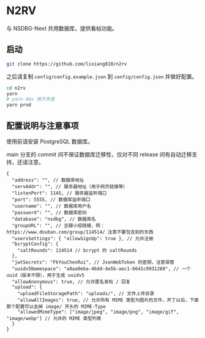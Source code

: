 # N2RV

与 NSDBG-Next 共用数据库，提供看帖功能。

## 启动

```bash
git clone https://github.com/lixiang810/n2rv
```

之后请复制 `config/config.example.json` 到 `config/config.json` 并做好配置。

```bash
cd n2rv
yarn
# yarn dev 用于开发
yarn prod
```

## 配置说明与注意事项

使用前请安装 PostgreSQL 数据库。

main 分支的 commit 间不保证数据库迁移性，仅对不同 release 间有自动迁移支持，还请注意。

```jsonc
{
  "address": "", // 数据库地址
  "servAddr": "", // 服务器地址（用于网页链接等）
  "listenPort": 1145, // 服务器监听端口
  "port": 5555, // 数据库监听端口
  "username": "", // 数据库用户名
  "password": "", // 数据库密码
  "database": "nsdbg", // 数据库名
  "groupURL": "", // 豆瓣小组链接，例：https://www.douban.com/group/114514/ 注意不要包含别的东西
  "usersSettings": { "allowSignUp": true }, // 允许注册
  "bcryptConfig": {
    "saltRounds": 114514 // bcrypt 的 saltRounds
  },
  "jwtSecrets": "FkYouChenRui", // JsonWebToken 的密钥，注意保管
  "uuidv5Namespace": "a0aa0eba-46dd-4e5b-aec1-6641c9931269", // 一个 uuid（版本不限），用于生成 uuidv5
  "allowAnonymous": true, // 允许匿名发帖 / 回复
  "upload": {
    "uploadFileStoragePath": "uploads/", // 文件上传目录
    "allowAllImages": true, // 允许所有 MIME 类型为图片的文件，开了以后，下面那个配置可以去掉 image/ 开头的 MIME-Type
    "allowedMimeType": ["image/jpeg", "image/png", "image/gif", "image/webp"] // 允许的 MIME 类型列表
  }
}
```
